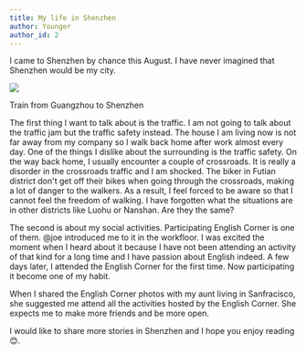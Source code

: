 ```yaml
---
title: My life in Shenzhen
author: Younger
author_id: 2
---
```


I came to Shenzhen by chance this August. I have never imagined that Shenzhen would be my city.

<img src="{{ '/images/posts/20191110_01.png' | prepend: site.baseurl }}">

<p class="text-black-50 text-center font-italic">Train from Guangzhou to Shenzhen</p>

The first thing I want to talk about is the traffic. I am not going to talk about the traffic jam but the traffic safety instead. The house I am living now is not far away from my company so I walk back home after work almost every day. One of the things I dislike about the surrounding is the traffic safety. On the way back home, I usually encounter a couple of crossroads. It is really a disorder in the crossroads traffic and I am shocked. The biker in Futian district don't get off their bikes when going through the crossroads, making a lot of danger to the walkers. As a result, I feel forced to be aware so that I cannot feel the freedom of walking. I have forgotten what the situations are in other districts like Luohu or Nanshan. Are they the same?

The second is about my social activities. Participating English Corner is one of them. @joe introduced me to it in the workfloor. I was excited the moment when I heard about it because I have not been attending an activity of that kind for a long time and I have passion about English indeed. A few days later, I attended the English Corner for the first time. Now participating it become one of my habit.

When I shared the English Corner photos with my aunt living in Sanfracisco, she suggested me attend all the activities hosted by the English Corner. She expects me to make more friends and be more open.

I would like to share more stories in Shenzhen and I hope you enjoy reading 😊.



